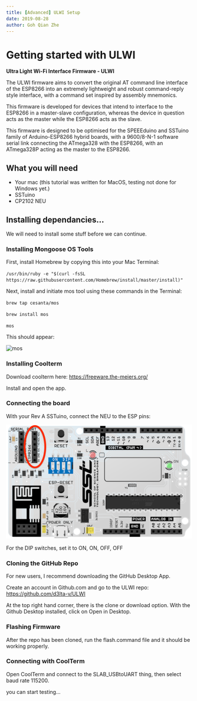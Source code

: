 ```yaml
---
title: [Advanced] ULWI Setup
date: 2019-08-28
author: Goh Qian Zhe
---
```


# Getting started with ULWI

**Ultra Light Wi-Fi Interface Firmware - ULWI**

The ULWI firmware aims to convert the original AT command line interface of the ESP8266 into an extremely lightweight and robust command-reply style interface, with a command set inspired by assembly mnemonics.

This firmware is developed for devices that intend to interface to the ESP8266 in a master-slave configuration, whereas the device in question acts as the master while the ESP8266 acts as the slave.

This firmware is designed to be optimised for the SPEEEduino and SSTuino family of Arduino-ESP8266 hybrid boards, with a 9600/8-N-1 software serial link connecting the ATmega328 with the ESP8266, with an ATmega328P acting as the master to the ESP8266.

## What you will need
- Your mac (this tutorial was written for MacOS, testing not done for Windows yet.)
- SSTuino
- CP2102 NEU

## Installing dependancies...

We will need to install some stuff before we can continue.

### Installing Mongoose OS Tools

First, install Homebrew by copying this into your Mac Terminal:

`/usr/bin/ruby -e "$(curl -fsSL https://raw.githubusercontent.com/Homebrew/install/master/install)"`

Next, install and initiate mos tool using these commands in the Terminal:

`brew tap cesanta/mos`

`brew install mos`

`mos`

This should appear:

![mos](https://mongoose-os.com/docs/mongoose-os/quickstart/images/qs1.png)

### Installing Coolterm

Download coolterm here: https://freeware.the-meiers.org/

Install and open the app.

### Connecting the board

With your Rev A SSTuino, connect the NEU to the ESP pins:

![LMAO](https://raw.githubusercontent.com/d3lta-v/SSTuino/master/Image%20Assets/Tutorial%20Image%20Assets/ULWI/SSTuino_ULWI.png)

For the DIP switches, set it to ON, ON, OFF, OFF

### Cloning the GitHub Repo

For new users, I recommend downloading the GitHub Desktop App.

Create an account in Github.com and go to the ULWI repo: https://github.com/d3lta-v/ULWI 

At the top right hand corner, there is the clone or download option. With the Github Desktop installed, click on Open in Desktop.

### Flashing Firmware

After the repo has been cloned, run the flash.command file and it should be working properly.

### Connecting with CoolTerm

Open CoolTerm and connect to the SLAB_USBtoUART thing, then select baud rate 115200.

you can start testing...